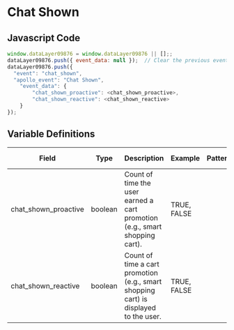 # Chat Shown

### 

## Javascript Code
```js
window.dataLayer09876 = window.dataLayer09876 || [];;
dataLayer09876.push({ event_data: null });  // Clear the previous event_data object.;
dataLayer09876.push({
  "event": "chat_shown",
  "apollo_event": "Chat Shown",
    "event_data": {
        "chat_shown_proactive": <chat_shown_proactive>,
        "chat_shown_reactive": <chat_shown_reactive>
    }
});
```

## Variable Definitions

|Field|Type|Description|Example|Pattern|Min Length|Max Length|Minimum|Maximum|Multiple Of|
| --- | --- | --- | --- | --- | --- | --- | --- | --- | --- |
|chat_shown_proactive|boolean|Count of time the user earned a cart promotion \(e.g., smart shopping cart\).|TRUE, FALSE|||||||
|chat_shown_reactive|boolean|Count of time a cart promotion \(e.g., smart shopping cart\) is displayed to the user.|TRUE, FALSE|||||||




